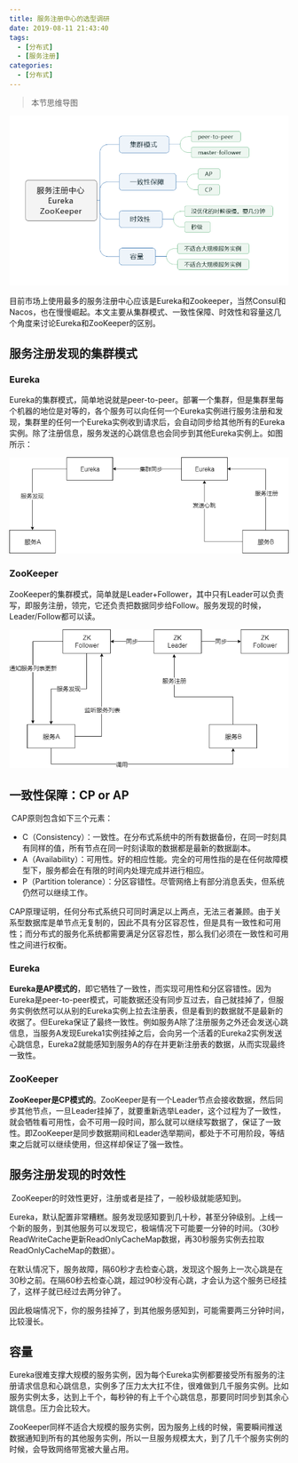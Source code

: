 ```yaml
---
title: 服务注册中心的选型调研
date: 2019-08-11 21:43:40
tags:
  - [分布式]
  - [服务注册]
categories:
  - [分布式]
---
```


> 本节思维导图

![导图](服务注册中心的选型调研/导图.png)

​		目前市场上使用最多的服务注册中心应该是Eureka和Zookeeper，当然Consul和Nacos，也在慢慢崛起。本文主要从集群模式、一致性保障、时效性和容量这几个角度来讨论Eureka和ZooKeeper的区别。

## 服务注册发现的集群模式

### Eureka

​		Eureka的集群模式，简单地说就是peer-to-peer。部署一个集群，但是集群里每个机器的地位是对等的，各个服务可以向任何一个Eureka实例进行服务注册和发现，集群里的任何一个Eureka实例收到请求后，会自动同步给其他所有的Eureka实例。除了注册信息，服务发送的心跳信息也会同步到其他Eureka实例上。如图所示：

![Eureka集群](服务注册中心的选型调研/Eureka集群.png)

### ZooKeeper

​		ZooKeeper的集群模式，简单就是Leader+Follower，其中只有Leader可以负责写，即服务注册，领完，它还负责把数据同步给Follow。服务发现的时候，Leader/Follow都可以读。

![ZooKeeper集群](服务注册中心的选型调研/ZooKeeper集群.png)

## 一致性保障：CP or AP

​		CAP原则包含如下三个元素：

- C（Consistency）：一致性。在分布式系统中的所有数据备份，在同一时刻具有同样的值，所有节点在同一时刻读取的数据都是最新的数据副本。
- A（Availability）：可用性。好的相应性能。完全的可用性指的是在任何故障模型下，服务都会在有限的时间内处理完成并进行相应。
- P（Partition tolerance）：分区容错性。尽管网络上有部分消息丢失，但系统仍然可以继续工作。

CAP原理证明，任何分布式系统只可同时满足以上两点，无法三者兼顾。由于关系型数据库是单节点无复制的，因此不具有分区容忍性，但是具有一致性和可用性；而分布式的服务化系统都需要满足分区容忍性，那么我们必须在一致性和可用性之间进行权衡。

### Eureka

​		**Eureka是AP模式的**，即它牺牲了一致性，而实现可用性和分区容错性。因为Eureka是peer-to-peer模式，可能数据还没有同步互过去，自己就挂掉了，但服务实例依然可以从别的Eureka实例上拉去注册表，但是看到的数据就不是最新的收据了。但Eureka保证了最终一致性。例如服务A除了注册服务之外还会发送心跳信息，当服务A发现Eureka1实例挂掉之后，会向另一个活着的Eureka2实例发送心跳信息，Eureka2就能感知到服务A的存在并更新注册表的数据，从而实现最终一致性。

### ZooKeeper

​		**ZooKeeper是CP模式的**。ZooKeeper是有一个Leader节点会接收数据，然后同步其他节点，一旦Leader挂掉了，就要重新选举Leader，这个过程为了一致性，就会牺牲看可用性，会不可用一段时间，那么就可以继续写数据了，保证了一致性。即ZooKeeper是同步数据期间和Leader选举期间，都处于不可用阶段，等结束之后就可以继续使用，但这样却保证了强一致性。

## 服务注册发现的时效性

​		ZooKeeper的时效性更好，注册或者是挂了，一般秒级就能感知到。

​		Eureka，默认配置非常糟糕。服务发现感知要到几十秒，甚至分钟级别。上线一个新的服务，到其他服务可以发现它，极端情况下可能要一分钟的时间。（30秒ReadWriteCache更新ReadOnlyCacheMap数据，再30秒服务实例去拉取ReadOnlyCacheMap的数据）。

​		在默认情况下，服务故障，隔60秒才去检查心跳，发现这个服务上一次心跳是在30秒之前。在隔60秒去检查心跳，超过90秒没有心跳，才会认为这个服务已经挂了，这样子就已经过去两分钟了。

​		因此极端情况下，你的服务挂掉了，到其他服务感知到，可能需要两三分钟时间，比较漫长。

## 容量

​		Eureka很难支撑大规模的服务实例，因为每个Eureka实例都要接受所有服务的注册请求信息和心跳信息，实例多了压力太大扛不住，很难做到几千服务实例。比如服务实例太多，达到上千个，每秒钟的有上千个心跳信息，那要同时同步到其余心跳信息。压力会比较大。

​		ZooKeeper同样不适合大规模的服务实例，因为服务上线的时候，需要瞬间推送数据通知到所有的其他服务实例，所以一旦服务规模太大，到了几千个服务实例的时候，会导致网络带宽被大量占用。